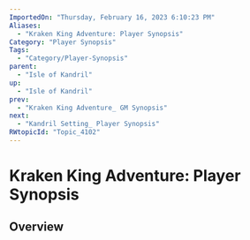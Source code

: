 ```yaml
---
ImportedOn: "Thursday, February 16, 2023 6:10:23 PM"
Aliases:
  - "Kraken King Adventure: Player Synopsis"
Category: "Player Synopsis"
Tags:
  - "Category/Player-Synopsis"
parent:
  - "Isle of Kandril"
up:
  - "Isle of Kandril"
prev:
  - "Kraken King Adventure_ GM Synopsis"
next:
  - "Kandril Setting_ Player Synopsis"
RWtopicId: "Topic_4102"
---
```

# Kraken King Adventure: Player Synopsis
## Overview

